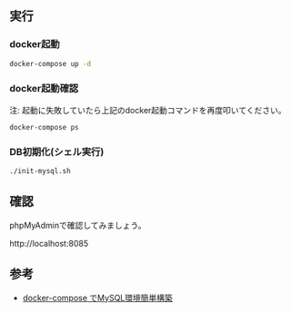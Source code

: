 ## 実行

### docker起動

```bash
docker-compose up -d
```

### docker起動確認
注: 起動に失敗していたら上記のdocker起動コマンドを再度叩いてください。

```
docker-compose ps
```

### DB初期化(シェル実行)

```bash
./init-mysql.sh
```

## 確認
phpMyAdminで確認してみましょう。

http://localhost:8085

## 参考
  - [docker-compose でMySQL環境簡単構築]( https://qiita.com/A-Kira/items/f401aea261693c395966)
